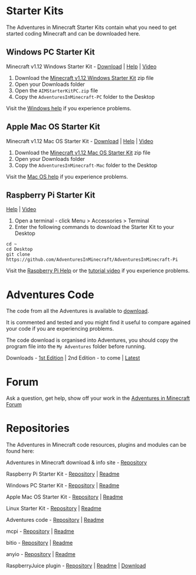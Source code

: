 # Starter Kits

The Adventures in Minecraft Starter Kits contain what you need to get started coding Minecraft and can be downloaded here.

## Windows PC Starter Kit 

Minecraft v1.12 Windows Starter Kit - [Download](https://github.com/AdventuresInMinecraft/AdventuresInMinecraft-PC/releases/download/1.12/AIMStarterKitPC.zip) &#124; [Help](help_pc.md) &#124; [Video](https://www.youtube.com/watch?v=lQB5QLt0gPw)

1. Download the [Minecraft v1.12 Windows Starter Kit](https://github.com/AdventuresInMinecraft/AdventuresInMinecraft-PC/releases/download/1.12/AIMStarterKitPC.zip) zip file
2. Open your Downloads folder
3. Open the `AIMStarterKitPC.zip` file
4. Copy the `AdventuresInMinecraft-PC` folder to the Desktop

Visit the [Windows help](help_pc.md) if you experience problems.

## Apple Mac OS Starter Kit

Minecraft v1.12 Mac OS Starter Kit - [Download](https://github.com/AdventuresInMinecraft/AdventuresInMinecraft-Mac/releases/download/v1.12/AIMStarterKitMac.zip) &#124; [Help](help_mac.md) &#124; [Video](https://www.youtube.com/watch?v=S6AKfJHSZTM)

1. Download the [Minecraft v1.12 Mac OS Starter Kit](https://github.com/AdventuresInMinecraft/AdventuresInMinecraft-Mac/releases/download/v1.12/AIMStarterKitMac.zip) zip file
2. Open your Downloads folder
3. Copy the `AdventuresInMinecraft-Mac` folder to the Desktop

Visit the [Mac OS help](help_mac.md) if you experience problems.

## Raspberry Pi Starter Kit

[Help](help_pi.md) &#124; [Video](https://www.youtube.com/watch?v=hLB5ZIb-myA)

1. Open a terminal - click Menu > Accessories > Terminal
2. Enter the following commands to download the Starter Kit to your Desktop

```
cd ~
cd Desktop
git clone https://github.com/AdventuresInMinecraft/AdventuresInMinecraft-Pi
```

Visit the [Raspberry Pi Help](help_pi.md) or the [tutorial video](https://www.youtube.com/watch?v=hLB5ZIb-myA) if you experience problems.

# Adventures Code

The code from all the Adventures is available to [download](https://github.com/AdventuresInMinecraft/code-files/archive/master.zip).

It is commented and tested and you might find it useful to compare agained your code if you are experiencing problems. 

The code download is organised into Adventures, you should copy the program file into the `My Adventures` folder before running.

Downloads - [1st Edition](https://github.com/AdventuresInMinecraft/code-files/archive/1.0.zip) &#124;
2nd Edition - to come &#124;
[Latest](https://github.com/AdventuresInMinecraft/code-files/archive/master.zip)

# Forum

Ask a question, get help, show off your work in the [Adventures in Minecraft Forum](http://www.stuffaboutcode.com/p/adventures-in-minecraft-forum.html)

# Repositories

The Adventures in Minecraft code resources, plugins and modules can be found here: 

Adventures in Minecraft download & info site - [Repository](https://github.com/AdventuresInMinecraft/AdventuresInMinecraft.github.io)

Raspberry Pi Starter Kit - [Repository](https://github.com/AdventuresInMinecraft/AdventuresInMinecraft-Pi) &#124; [Readme](https://github.com/AdventuresInMinecraft/AdventuresInMinecraft-Pi/blob/master/README.md)

Windows PC Starter Kit - [Repository](https://github.com/AdventuresInMinecraft/AdventuresInMinecraft-PC) &#124; [Readme](https://github.com/AdventuresInMinecraft/AdventuresInMinecraft-PC/blob/master/README.md)

Apple Mac OS Starter Kit - [Repository](https://github.com/AdventuresInMinecraft/AdventuresInMinecraft-Mac) &#124; [Readme](https://github.com/AdventuresInMinecraft/AdventuresInMinecraft-Mac/blob/master/README.md)

Linux Starter Kit - [Repository](https://github.com/AdventuresInMinecraft/AdventuresInMinecraft-Linux) &#124; [Readme](https://github.com/AdventuresInMinecraft/AdventuresInMinecraft-Linux/blob/master/README.md)

Adventures code - [Repository](https://github.com/AdventuresInMinecraft/code-files) &#124; [Readme](https://github.com/AdventuresInMinecraft/code-files/blob/master/README.md)

mcpi - [Repository](https://github.com/AdventuresInMinecraft/mcpi) &#124; [Readme](https://github.com/AdventuresInMinecraft/mcpi/blob/master/README.md)

bitio - [Repository](https://github.com/AdventuresInMinecraft/bitio) &#124; [Readme](https://github.com/AdventuresInMinecraft/bitio/blob/master/README.md)

anyio - [Repository](https://github.com/AdventuresInMinecraft/anyio) &#124; [Readme](https://github.com/AdventuresInMinecraft/anyio/blob/master/README.md)

RaspberryJuice plugin - [Repository](https://github.com/zhuowei/RaspberryJuice) &#124; [Readme](https://github.com/zhuowei/RaspberryJuice/blob/master/README.md) &#124; [Download](https://www.spigotmc.org/resources/raspberryjuice.22724/)

